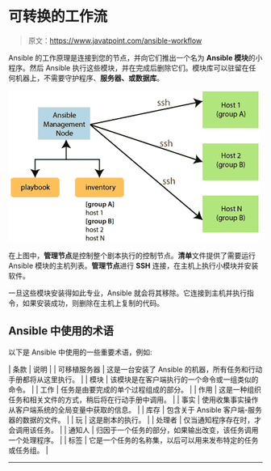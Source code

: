 # 可转换的工作流

> 原文：<https://www.javatpoint.com/ansible-workflow>

Ansible 的工作原理是连接到您的节点，并向它们推出一个名为 **Ansible 模块**的小程序。然后 Ansible 执行这些模块，并在完成后删除它们。模块库可以驻留在任何机器上，不需要守护程序、**服务器、**或**数据库**。

![Ansible Workflow](img/351a087a25455073854782090aec805e.png)

在上图中，**管理节点**是控制整个剧本执行的控制节点。**清单**文件提供了需要运行 Ansible 模块的主机列表。**管理节点**进行 **SSH** 连接，在主机上执行小模块并安装软件。

一旦这些模块安装得如此专业，Ansible 就会将其移除。它连接到主机并执行指令，如果安装成功，则删除在主机上复制的代码。

## Ansible 中使用的术语

以下是 Ansible 中使用的一些重要术语，例如:

| 条款 | 说明 |
| 可移植服务器 | 这是一台安装了 Ansible 的机器，所有任务和行动手册都将从这里执行。 |
| 模块 | 该模块是在客户端执行的一个命令或一组类似的命令。 |
| 工作 | 任务是由要完成的单个过程组成的部分。 |
| 作用 | 这是一种组织任务和相关文件的方式，稍后将在行动手册中调用。 |
| 事实 | 使用收集事实操作从客户端系统的全局变量中获取的信息。 |
| 库存 | 包含关于 Ansible 客户端-服务器的数据的文件。 |
| 玩 | 这是剧本的执行。 |
| 处理者 | 仅当通知程序存在时，才会调用该任务。 |
| 通知人 | 归因于一个任务的部分，如果输出改变，该任务调用一个处理程序。 |
| 标签 | 它是一个任务的名称集，以后可以用来发布特定的任务或任务组。 |

* * *